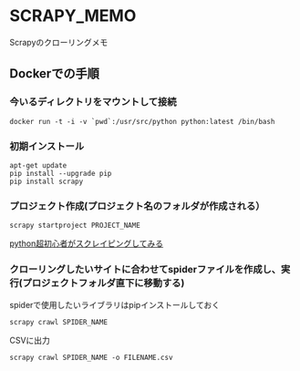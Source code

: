 # SCRAPY_MEMO
Scrapyのクローリングメモ


## Dockerでの手順
### 今いるディレクトリをマウントして接続
~~~
docker run -t -i -v `pwd`:/usr/src/python python:latest /bin/bash
~~~

### 初期インストール
~~~
apt-get update
pip install --upgrade pip
pip install scrapy
~~~

### プロジェクト作成(プロジェクト名のフォルダが作成される）
~~~
scrapy startproject PROJECT_NAME
~~~

[python超初心者がスクレイピングしてみる](https://qiita.com/ritukiii/items/272d485e8a249d0d1bd7)

### クローリングしたいサイトに合わせてspiderファイルを作成し、実行(プロジェクトフォルダ直下に移動する)
spiderで使用したいライブラリはpipインストールしておく
~~~
scrapy crawl SPIDER_NAME
~~~
CSVに出力
~~~
scrapy crawl SPIDER_NAME -o FILENAME.csv
~~~
